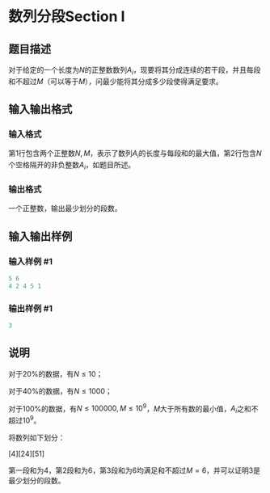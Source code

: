 # 数列分段Section I

## 题目描述

对于给定的一个长度为$N$的正整数数列$A_i$，现要将其分成连续的若干段，并且每段和不超过$M$（可以等于$M$），问最少能将其分成多少段使得满足要求。

## 输入输出格式

### 输入格式

第1行包含两个正整数$N,M$，表示了数列$A_i$的长度与每段和的最大值，第$2$行包含$N$个空格隔开的非负整数$A_i$，如题目所述。

### 输出格式

一个正整数，输出最少划分的段数。

## 输入输出样例

### 输入样例 #1

```cpp
5 6
4 2 4 5 1
```


### 输出样例 #1

```cpp
3
```


## 说明

对于$20\%$的数据，有$N≤10$；

对于$40\%$的数据，有$N≤1000$；

对于$100\%$的数据，有$N≤100000,M≤10^9$，$M$大于所有数的最小值，$A_i$之和不超过$10^9$。

将数列如下划分：

$[4][2 4][5 1]$

第一段和为$4$，第$2$段和为$6$，第$3$段和为$6$均满足和不超过$M=6$，并可以证明$3$是最少划分的段数。

